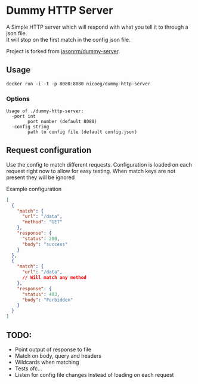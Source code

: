 # Dummy HTTP Server

A Simple HTTP server which will respond with what you tell it to through a json file.  
It will stop on the first match in the config json file.

Project is forked from [jasonrm/dummy-server](https://github.com/jasonrm/dummy-server).

## Usage

`docker run -i -t -p 8080:8080 nicoeg/dummy-http-server`

### Options

```
Usage of ./dummy-http-server:
  -port int
        port number (default 8080)
  -config string
        path to config file (default config.json)
```

## Request configuration

Use the config to match different requests. Configuration is loaded on each request right now to allow for easy testing.
When match keys are not present they will be ignored

Example configuration
```JSON
[
  {
    "match": {
      "url": "/data",
      "method": "GET"
    },
    "response": {
      "status": 200,
      "body": "success"
    }
  },
  {
    "match": {
      "url": "/data",
      // Will match any method
    },
    "response": {
      "status": 403,
      "body": "Forbidden"
    }
  }
]
```

## TODO:

- Point output of response to file
- Match on body, query and headers
- Wildcards when matching
- Tests ofc...
- Listen for config file changes instead of loading on each request
